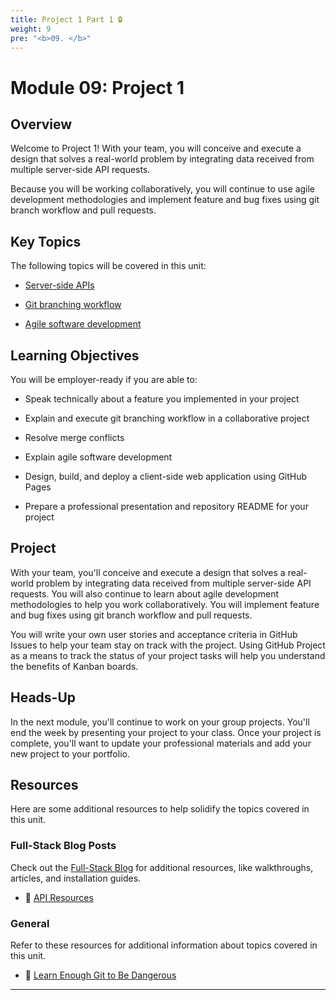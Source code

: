 ```yaml
---
title: Project 1 Part 1 🔒 
weight: 9
pre: "<b>0️9. </b>"
---
```


# Module 09: Project 1

## Overview

Welcome to Project 1! With your team, you will conceive and execute a design that solves a real-world problem by integrating data received from multiple server-side API requests.

Because you will be working collaboratively, you will continue to use agile development methodologies and implement feature and bug fixes using git branch workflow and pull requests.

## Key Topics

The following topics will be covered in this unit:

* [Server-side APIs](https://en.wikipedia.org/wiki/Web_API)

* [Git branching workflow](https://git-scm.com/book/en/v2/Git-Branching-Branching-Workflows)

* [Agile software development](https://en.wikipedia.org/wiki/Agile_software_development)

## Learning Objectives

You will be employer-ready if you are able to:

* Speak technically about a feature you implemented in your project

* Explain and execute git branching workflow in a collaborative project

* Resolve merge conflicts

* Explain agile software development

* Design, build, and deploy a client-side web application using GitHub Pages

* Prepare a professional presentation and repository README for your project

## Project

With your team, you'll conceive and execute a design that solves a real-world problem by integrating data received from multiple server-side API requests. You will also continue to learn about agile development methodologies to help you work collaboratively. You will implement feature and bug fixes using git branch workflow and pull requests.

You will write your own user stories and acceptance criteria in GitHub Issues to help your team stay on track with the project. Using GitHub Project as a means to track the status of your project tasks will help you understand the benefits of Kanban boards.

## Heads-Up

In the next module, you'll continue to work on your group projects. You'll end the week by presenting your project to your class. Once your project is complete, you'll want to update your professional materials and add your new project to your portfolio.

## Resources

Here are some additional resources to help solidify the topics covered in this unit.

### Full-Stack Blog Posts

Check out the [Full-Stack Blog](https://coding-boot-camp.github.io/full-stack/) for additional resources, like walkthroughs, articles, and installation guides.

* 📖 [API Resources](https://coding-boot-camp.github.io/full-stack/apis/api-resources)

### General

Refer to these resources for additional information about topics covered in this unit.

* 📖 [Learn Enough Git to Be Dangerous](https://www.learnenough.com/git-tutorial/getting_started)

---
